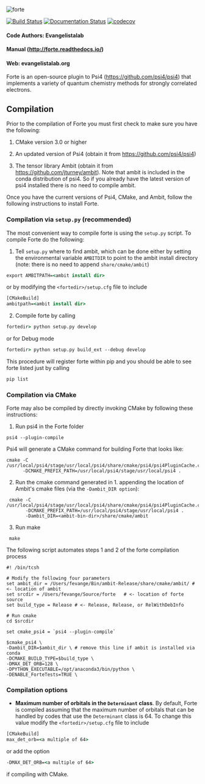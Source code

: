 ![forte](lib/logos/forte_motologo_github.gif)

[![Build Status](https://travis-ci.org/evangelistalab/forte.svg?branch=master)](https://travis-ci.org/evangelistalab/forte)
[![Documentation Status](https://readthedocs.org/projects/forte/badge/?version=latest)](http://forte.readthedocs.io/en/latest/?badge=latest)
[![codecov](https://codecov.io/gh/evangelistalab/forte/branch/master/graph/badge.svg)](https://codecov.io/gh/evangelistalab/forte)

#### Code Authors: Evangelistalab

#### Manual (http://forte.readthedocs.io/)
#### Web: evangelistalab.org

Forte is an open-source plugin to Psi4 (https://github.com/psi4/psi4) that implements a variety of quantum chemistry methods
for strongly correlated electrons.

## Compilation

Prior to the compilation of Forte you must first check to make sure you have the following:

1. CMake version 3.0 or higher

2. An updated version of Psi4 (obtain it from https://github.com/psi4/psi4)

3. The tensor library Ambit (obtain it from https://github.com/jturney/ambit). Note that ambit is included in the conda distribution of psi4. So if you already have the latest version of psi4 installed there is no need to compile ambit.


Once you have the current versions of Psi4, CMake, and Ambit, follow the following instructions to install Forte.

### Compilation via `setup.py` (recommended)

The most convenient way to compile forte is using the `setup.py` script. To compile Forte do the following:

1. Tell `setup.py` where to find ambit, which can be done either by setting the environmental variable `AMBITDIR` to point to the ambit install directory (note: there is no need to append `share/cmake/ambit`)

```tcsh
export AMBITPATH=<ambit install dir>
```
or by modifying the `<fortedir>/setup.cfg` file to include
```tcsh
[CMakeBuild]
ambitpath=<ambit install dir>
```

2. Compile forte by calling
```tcsh
fortedir> python setup.py develop 
```
or for Debug mode
```tcsh
fortedir> python setup.py build_ext --debug develop
```
This procedure will register forte within pip and you should be able to see forte listed just by calling
```tcsh
pip list
```

### Compilation via CMake

Forte may also be compiled by directly invoking CMake by following these instructions:

1. Run psi4 in the Forte folder
  ```
  psi4 --plugin-compile
  ```
 Psi4 will generate a CMake command for building Forte that looks like:
  ```
  cmake -C /usr/local/psi4/stage/usr/local/psi4/share/cmake/psi4/psi4PluginCache.cmake
        -DCMAKE_PREFIX_PATH=/usr/local/psi4/stage/usr/local/psi4 .
  ```
 
 2. Run the cmake command generated in 1. appending the location of Ambit's cmake files (via the `-Dambit_DIR option`):
 ```
  cmake -C /usr/local/psi4/stage/usr/local/psi4/share/cmake/psi4/psi4PluginCache.cmake
        -DCMAKE_PREFIX_PATH=/usr/local/psi4/stage/usr/local/psi4 .
        -Dambit_DIR=<ambit-bin-dir>/share/cmake/ambit
 ```
 
 3. Run make
 ```
  make
 ```

The following script automates steps 1 and 2 of the forte compilation process

```
#! /bin/tcsh

# Modify the following four parameters
set ambit_dir = /Users/fevange/Bin/ambit-Release/share/cmake/ambit/ # <- location of ambit
set srcdir = /Users/fevange/Source/forte   # <- location of forte source
set build_type = Release # <- Release, Release, or RelWithDebInfo

# Run cmake
cd $srcdir

set cmake_psi4 = `psi4 --plugin-compile`

$cmake_psi4 \
-Dambit_DIR=$ambit_dir \ # remove this line if ambit is installed via conda
-DCMAKE_BUILD_TYPE=$build_type \
-DMAX_DET_ORB=128 \
-DPYTHON_EXECUTABLE=/opt/anaconda3/bin/python \
-DENABLE_ForteTests=TRUE \
```

### Compilation options

- **Maximum number of orbitals in the `Determinant` class**.
By default, Forte is compiled assuming that the maximum number of orbitals that can be handled by codes that use the `Determinant` class is 64. To change this value modify the `<fortedir>/setup.cfg` file to include
```tcsh
[CMakeBuild]
max_det_orb=<a multiple of 64>
```
or add the option
```tcsh
-DMAX_DET_ORB=<a multiple of 64>
```
if compiling with CMake.
